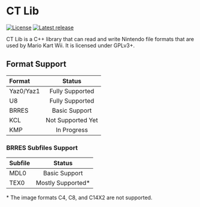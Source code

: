 # CT Lib

[![License](https://img.shields.io/github/license/narahiero/CTLib)](https://github.com/narahiero/CTLib/blob/master/License.txt)
[![Latest release](https://img.shields.io/github/v/release/narahiero/CTLib?include_prereleases)](https://github.com/narahiero/CTLib/releases)

CT Lib is a C++ library that can read and write Nintendo file formats that are
used by Mario Kart Wii. It is licensed under GPLv3+.

## Format Support

| **Format**      | **Status**         |
|:--------------- |:------------------:|
| Yaz0/Yaz1       | Fully Supported    |
| U8              | Fully Supported    |
| BRRES           | Basic Support      |
| KCL             | Not Supported Yet  |
| KMP             | In Progress        |

### BRRES Subfiles Support

| **Subfile**     | **Status**         |
|:--------------- |:------------------:|
| MDL0            | Basic Support      |
| TEX0            | Mostly Supported\* |

\* The image formats C4, C8, and C14X2 are not supported.
